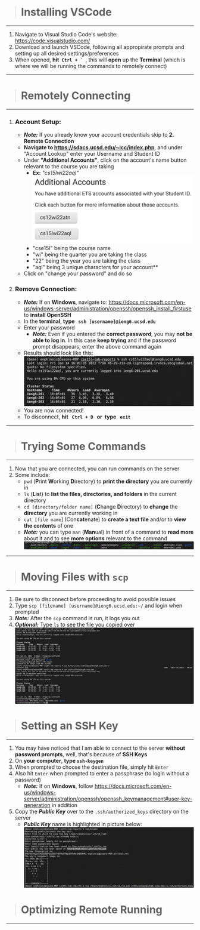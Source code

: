 > # **Installing VSCode**
---
1. Navigate to Visual Studio Code's website: https://code.visualstudio.com/
2. Download and launch VSCode, following all appropirate prompts and setting up all desired settings/preferences
3. When opened, **hit &nbsp;``Ctrl + ` ``**, this will **open** up the **Terminal** (which is where we will be running the commands to remotely connect)

---

> # **Remotely Connecting**
---
1. ### **Account Setup:**
    - ***Note:*** If you already know your account credentials skip to **2. Remote Connection**
    - **Navigate to https://sdacs.ucsd.edu/~icc/index.php**, and under "Account Lookup" enter your Username and Student ID
    - Under **"Additional Accounts"**, click on the account's name button relevant to the course you are taking
        - **Ex:** *"cs15lwi22aql"*
    ![](Accounts.png)
        - "cse15l" being the course name
        - "wi" being the quarter you are taking the class
        - "22" being the year you are taking the class
        - "aql" being 3 unique characters for your account**
    - Click on "change your password" and do so

2. ### **Remove Connection:**
    - ***Note:*** If on **Windows**, navigate to: https://docs.microsoft.com/en-us/windows-server/administration/openssh/openssh_install_firstuse to **install OpenSSH**
    - In the **terminal**, **type &nbsp; `ssh [username]@ieng6.ucsd.edu`**
    - Enter your password
        - ***Note:*** Even if you entered the **correct password**, you may **not be able to log in**. In this case **keep trying** and if the password prompt disappears, enter the above command again
    - Results should look like this: ![](ssh.png)
    - You are now connected!
    - To disconnect, **hit &nbsp; `Ctrl + D` &nbsp; or &nbsp;type &nbsp; `exit`**

---

> # **Trying Some Commands**
---
1. Now that you are connected, you can run commands on the server
2. Some include:
    - `pwd` (**P**rint **W**orking **D**irectory) to **print the directory** you are currently in
    - `ls` (**L**i**s**t) to **list the files, directories, and folders** in the current directory
    - `cd [directory/folder name]` (**C**hange **D**irectory) to **change** the **directory** you are currently working in
    - `cat [file name`] (Con**cat**enate) to **create a text file** and/or to **view the contents** of one
    - ***Note:*** you can type `man` (**Man**ual) in front of a command to **read more** about it and to see **more options** relevant to the command
![](lsa.png) 

---

> # **Moving Files with `scp`**
---
1. Be sure to disconnect before proceeding to avoid possible issues
2. Type `scp [filename] [username]@ieng6.ucsd.edu:~/` and login when prompted
3. ***Note:*** After the `scp` command is run, it logs you out
4. ***Optional:*** Type `ls` to see the file you copied over
![](scp1.png)

> # **Setting an SSH Key**
---
1. You may have noticed that I am able to connect to the server **without password prompts**, well, that's because of **SSH Keys**
2. On **your computer**, **type `ssh-keygen`**
3. When prompted to choose the destination file, simply hit `Enter`
4. Also hit `Enter` when prompted to enter a passphrase (to login without a password)
    - ***Note:*** If on **Windows**, follow https://docs.microsoft.com/en-us/windows-server/administration/openssh/openssh_keymanagement#user-key-generation in addition
5. Copy the ***Public Key*** over to the `.ssh/authorized_keys` directory on the server
    - ***Public Key*** name is highlighted in picture below: ![](keygen.png) 
> # **Optimizing Remote Running**
---
